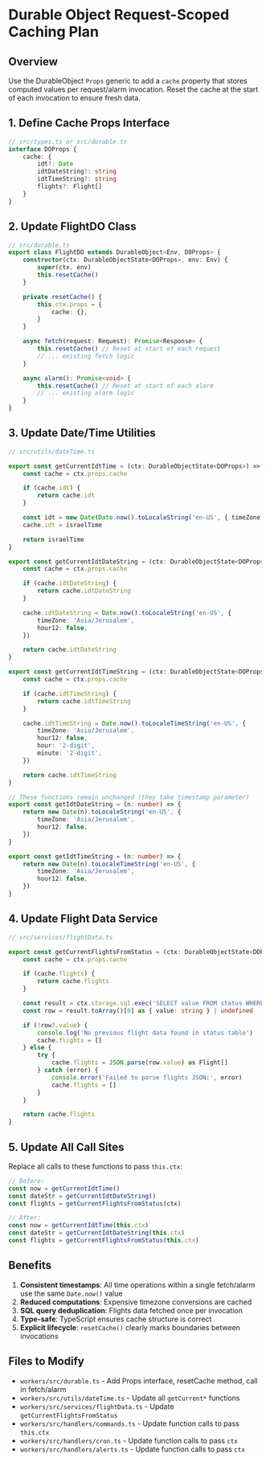 # Durable Object Request-Scoped Caching Plan

## Overview

Use the DurableObject `Props` generic to add a `cache` property that stores computed values per request/alarm invocation. Reset the cache at the start of each invocation to ensure fresh data.

## 1. Define Cache Props Interface

```typescript
// src/types.ts or src/durable.ts
interface DOProps {
	cache: {
		idt?: Date
		idtDateString?: string
		idtTimeString?: string
		flights?: Flight[]
	}
}
```

## 2. Update FlightDO Class

```typescript
// src/durable.ts
export class FlightDO extends DurableObject<Env, DOProps> {
	constructor(ctx: DurableObjectState<DOProps>, env: Env) {
		super(ctx, env)
		this.resetCache()
	}

	private resetCache() {
		this.ctx.props = {
			cache: {},
		}
	}

	async fetch(request: Request): Promise<Response> {
		this.resetCache() // Reset at start of each request
		// ... existing fetch logic
	}

	async alarm(): Promise<void> {
		this.resetCache() // Reset at start of each alarm
		// ... existing alarm logic
	}
}
```

## 3. Update Date/Time Utilities

```typescript
// src/utils/dateTime.ts

export const getCurrentIdtTime = (ctx: DurableObjectState<DOProps>) => {
	const cache = ctx.props.cache

	if (cache.idt) {
		return cache.idt
	}

	const idt = new Date(Date.now().toLocaleString('en-US', { timeZone: 'Asia/Jerusalem' }))
	cache.idt = israelTime

	return israelTime
}

export const getCurrentIdtDateString = (ctx: DurableObjectState<DOProps>) => {
	const cache = ctx.props.cache

	if (cache.idtDateString) {
		return cache.idtDateString
	}

	cache.idtDateString = Date.now().toLocaleString('en-US', {
		timeZone: 'Asia/Jerusalem',
		hour12: false,
	})

	return cache.idtDateString
}

export const getCurrentIdtTimeString = (ctx: DurableObjectState<DOProps>) => {
	const cache = ctx.props.cache

	if (cache.idtTimeString) {
		return cache.idtTimeString
	}

	cache.idtTimeString = Date.now().toLocaleTimeString('en-US', {
		timeZone: 'Asia/Jerusalem',
		hour12: false,
		hour: '2-digit',
		minute: '2-digit',
	})

	return cache.idtTimeString
}

// These functions remain unchanged (they take timestamp parameter)
export const getIdtDateString = (n: number) => {
	return new Date(n).toLocaleString('en-US', {
		timeZone: 'Asia/Jerusalem',
		hour12: false,
	})
}

export const getIdtTimeString = (n: number) => {
	return new Date(n).toLocaleTimeString('en-US', {
		timeZone: 'Asia/Jerusalem',
		hour12: false,
	})
}
```

## 4. Update Flight Data Service

```typescript
// src/services/flightData.ts

export const getCurrentFlightsFromStatus = (ctx: DurableObjectState<DOProps>): Flight[] => {
	const cache = ctx.props.cache

	if (cache.flights) {
		return cache.flights
	}

	const result = ctx.storage.sql.exec('SELECT value FROM status WHERE key = ?', 'flights_data')
	const row = result.toArray()[0] as { value: string } | undefined

	if (!row?.value) {
		console.log('No previous flight data found in status table')
		cache.flights = []
	} else {
		try {
			cache.flights = JSON.parse(row.value) as Flight[]
		} catch (error) {
			console.error('Failed to parse flights JSON:', error)
			cache.flights = []
		}
	}

	return cache.flights
}
```

## 5. Update All Call Sites

Replace all calls to these functions to pass `this.ctx`:

```typescript
// Before:
const now = getCurrentIdtTime()
const dateStr = getCurrentIdtDateString()
const flights = getCurrentFlightsFromStatus(ctx)

// After:
const now = getCurrentIdtTime(this.ctx)
const dateStr = getCurrentIdtDateString(this.ctx)
const flights = getCurrentFlightsFromStatus(this.ctx)
```

## Benefits

1. **Consistent timestamps**: All time operations within a single fetch/alarm use the same `Date.now()` value
2. **Reduced computations**: Expensive timezone conversions are cached
3. **SQL query deduplication**: Flights data fetched once per invocation
4. **Type-safe**: TypeScript ensures cache structure is correct
5. **Explicit lifecycle**: `resetCache()` clearly marks boundaries between invocations

## Files to Modify

- `workers/src/durable.ts` - Add Props interface, resetCache method, call in fetch/alarm
- `workers/src/utils/dateTime.ts` - Update all `getCurrent*` functions
- `workers/src/services/flightData.ts` - Update `getCurrentFlightsFromStatus`
- `workers/src/handlers/commands.ts` - Update function calls to pass `this.ctx`
- `workers/src/handlers/cron.ts` - Update function calls to pass `ctx`
- `workers/src/handlers/alerts.ts` - Update function calls to pass `ctx`
